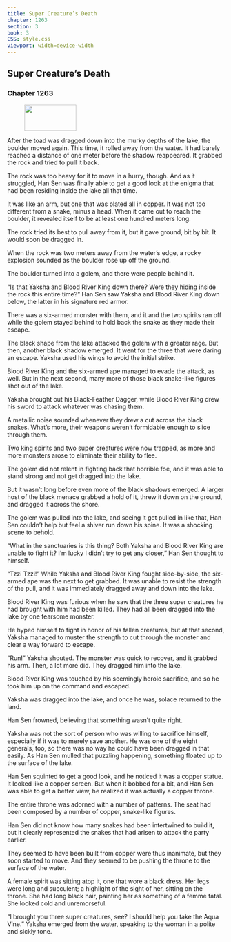 ```yaml
---
title: Super Creature’s Death
chapter: 1263
section: 3
book: 3
CSS: style.css
viewport: width=device-width
---
```


## Super Creature’s Death

### Chapter 1263

<figure>
	<img src="../Images/gem.gif" alt="" id="gem" width="120" height="60" />
</figure>

After the toad was dragged down into the murky depths of the lake, the boulder moved again. This time, it rolled away from the water. It had barely reached a distance of one meter before the shadow reappeared. It grabbed the rock and tried to pull it back.

The rock was too heavy for it to move in a hurry, though. And as it struggled, Han Sen was finally able to get a good look at the enigma that had been residing inside the lake all that time.

It was like an arm, but one that was plated all in copper. It was not too different from a snake, minus a head. When it came out to reach the boulder, it revealed itself to be at least one hundred meters long.

The rock tried its best to pull away from it, but it gave ground, bit by bit. It would soon be dragged in.

When the rock was two meters away from the water’s edge, a rocky explosion sounded as the boulder rose up off the ground.

The boulder turned into a golem, and there were people behind it.

“Is that Yaksha and Blood River King down there? Were they hiding inside the rock this entire time?” Han Sen saw Yaksha and Blood River King down below, the latter in his signature red armor.

There was a six-armed monster with them, and it and the two spirits ran off while the golem stayed behind to hold back the snake as they made their escape.

The black shape from the lake attacked the golem with a greater rage. But then, another black shadow emerged. It went for the three that were daring an escape. Yaksha used his wings to avoid the initial strike.

Blood River King and the six-armed ape managed to evade the attack, as well. But in the next second, many more of those black snake-like figures shot out of the lake.

Yaksha brought out his Black-Feather Dagger, while Blood River King drew his sword to attack whatever was chasing them.

A metallic noise sounded whenever they drew a cut across the black snakes. What’s more, their weapons weren’t formidable enough to slice through them.

Two king spirits and two super creatures were now trapped, as more and more monsters arose to eliminate their ability to flee.

The golem did not relent in fighting back that horrible foe, and it was able to stand strong and not get dragged into the lake.

But it wasn’t long before even more of the black shadows emerged. A larger host of the black menace grabbed a hold of it, threw it down on the ground, and dragged it across the shore.

The golem was pulled into the lake, and seeing it get pulled in like that, Han Sen couldn’t help but feel a shiver run down his spine. It was a shocking scene to behold.

“What in the sanctuaries is this thing? Both Yaksha and Blood River King are unable to fight it? I’m lucky I didn’t try to get any closer,” Han Sen thought to himself.

“Tzzi Tzzi!” While Yaksha and Blood River King fought side-by-side, the six-armed ape was the next to get grabbed. It was unable to resist the strength of the pull, and it was immediately dragged away and down into the lake.

Blood River King was furious when he saw that the three super creatures he had brought with him had been killed. They had all been dragged into the lake by one fearsome monster.

He hyped himself to fight in honor of his fallen creatures, but at that second, Yaksha managed to muster the strength to cut through the monster and clear a way forward to escape.

“Run!” Yaksha shouted. The monster was quick to recover, and it grabbed his arm. Then, a lot more did. They dragged him into the lake.

Blood River King was touched by his seemingly heroic sacrifice, and so he took him up on the command and escaped.

Yaksha was dragged into the lake, and once he was, solace returned to the land.

Han Sen frowned, believing that something wasn’t quite right.

Yaksha was not the sort of person who was willing to sacrifice himself, especially if it was to merely save another. He was one of the eight generals, too, so there was no way he could have been dragged in that easily. As Han Sen mulled that puzzling happening, something floated up to the surface of the lake.

Han Sen squinted to get a good look, and he noticed it was a copper statue. It looked like a copper screen. But when it bobbed for a bit, and Han Sen was able to get a better view, he realized it was actually a copper throne.

The entire throne was adorned with a number of patterns. The seat had been composed by a number of copper, snake-like figures.

Han Sen did not know how many snakes had been intertwined to build it, but it clearly represented the snakes that had arisen to attack the party earlier.

They seemed to have been built from copper were thus inanimate, but they soon started to move. And they seemed to be pushing the throne to the surface of the water.

A female spirit was sitting atop it, one that wore a black dress. Her legs were long and succulent; a highlight of the sight of her, sitting on the throne. She had long black hair, painting her as something of a femme fatal. She looked cold and unremorseful.

“I brought you three super creatures, see? I should help you take the Aqua Vine.” Yaksha emerged from the water, speaking to the woman in a polite and sickly tone.